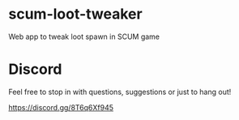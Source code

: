 # scum-loot-tweaker
Web app to tweak loot spawn in SCUM game

# Discord
Feel free to stop in with questions, suggestions or just to hang out! 

https://discord.gg/8T6q6Xf945
